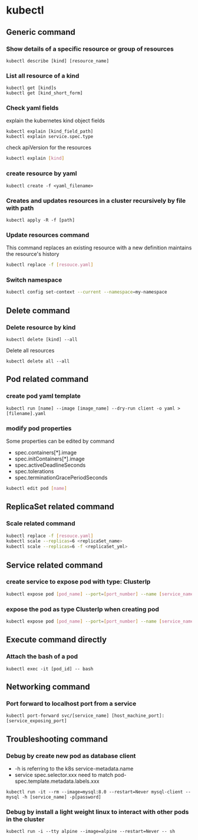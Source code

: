 # kubectl

## Generic command
### Show details of a specific resource or group of resources
```shell
kubectl describe [kind] [resource_name]
```
### List all resource of a kind
```shell
kubectl get [kind]s
kubectl get [kind_short_form]
```
### Check yaml fields
explain the kubernetes kind object fields
```shell
kubectl explain [kind_field_path]
kubectl explain service.spec.type
```
check apiVersion for the resources
```sh
kubectl explain [kind]
```
### create resource by yaml
```shell
kubectl create -f <yaml_filename>
```
### Creates and updates resources in a cluster recursively by file with path
```shell
kubectl apply -R -f [path]
```
### Update resources command
This command replaces an existing resource with a new definition maintains the resource's history
```sh
kubectl replace -f [resouce.yaml]
```
### Switch namespace
```sh
kubectl config set-context --current --namespace=my-namespace
```

## Delete command
### Delete resource by kind  
```shell
kubectl delete [kind] --all 
```
Delete all resources
```shell
kubectl delete all --all
```

## Pod related command
### create pod yaml template
```shell
kubectl run [name] --image [image_name] --dry-run client -o yaml > [filename].yaml
```
### modify pod properties
Some properties can be edited by command
- spec.containers[*].image
- spec.initContainers[*].image
- spec.activeDeadlineSeconds
- spec.tolerations
- spec.terminationGracePeriodSeconds 
```sh
kubectl edit pod [name]
```

## ReplicaSet related command
### Scale related command
```sh
kubectl replace -f [resouce.yaml]
kubectl scale --replicas=6 <replicaSet_name>
kubectl scale --replicas=6 -f <replicaSet_yml>
```

## Service related command
### create service to expose pod with type: ClusterIp
```sh
kubectl expose pod [pod_name] --port=[port_number] --name [service_name]
```
### expose the pod as type ClusterIp when creating pod 
```sh
kubectl expose pod [pod_name] --port=[port_number] --name [service_name] --expose=true
```

## Execute command directly
### Attach the bash of a pod
```shell
kubectl exec -it [pod_id] -- bash
```

## Networking command
### Port forward to localhost port from a service
```shell
kubectl port-forward svc/[service_name] [host_machine_port]:[service_exposing_port]
```

## Troubleshooting command
### Debug by create new pod as database client
- -h is referring to the k8s service-metadata.name
- service spec.selector.xxx need to match pod-spec.template.metadata.labels.xxx
```shell
kubectl run -it --rm --image=mysql:8.0 --restart=Never mysql-client -- mysql -h [service_name] -p[password]
```
### Debug by install a light weight linux to interact with other pods in the cluster
```shell
kubectl run -i --tty alpine --image=alpine --restart=Never -- sh
```
